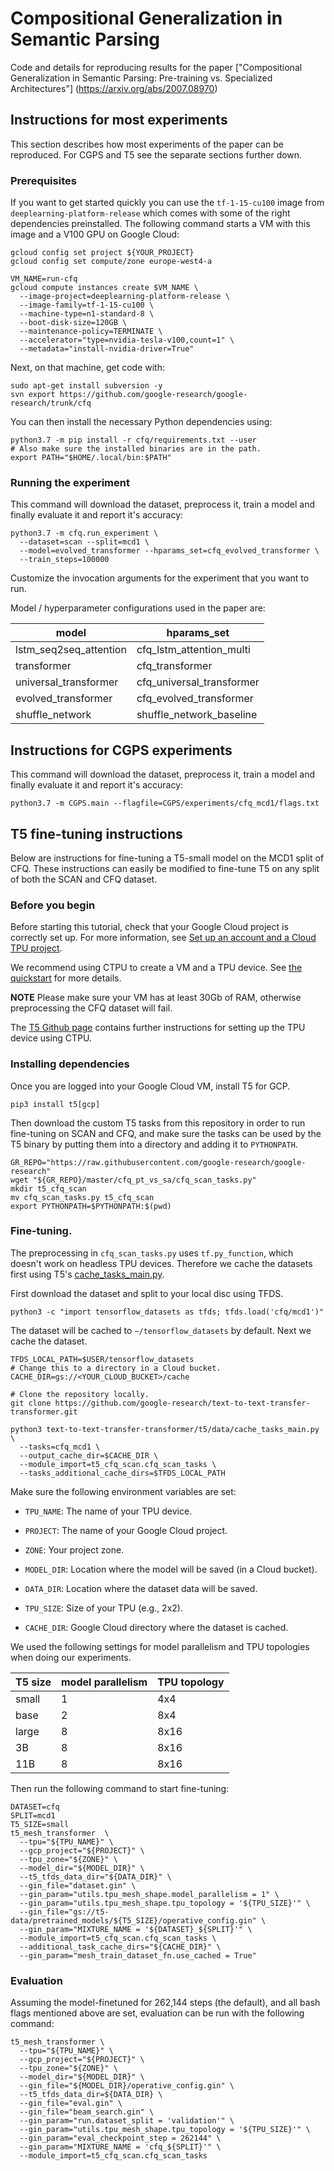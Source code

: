 # Compositional Generalization in Semantic Parsing

Code and details for reproducing results for the paper ["Compositional
Generalization in Semantic Parsing: Pre-training vs. Specialized Architectures"]
(https://arxiv.org/abs/2007.08970)

## Instructions for most experiments

This section describes how most experiments of the paper can be reproduced. For
CGPS and T5 see the separate sections further down.

### Prerequisites

If you want to get started quickly you can use the
`tf-1-15-cu100` image from `deeplearning-platform-release` which comes with some of the right dependencies preinstalled. The following command starts a VM with this image and a V100 GPU on Google Cloud:

```
gcloud config set project ${YOUR_PROJECT}
gcloud config set compute/zone europe-west4-a

VM_NAME=run-cfq
gcloud compute instances create $VM_NAME \
  --image-project=deeplearning-platform-release \
  --image-family=tf-1-15-cu100 \
  --machine-type=n1-standard-8 \
  --boot-disk-size=120GB \
  --maintenance-policy=TERMINATE \
  --accelerator="type=nvidia-tesla-v100,count=1" \
  --metadata="install-nvidia-driver=True"
```

Next, on that machine, get code with:

```
sudo apt-get install subversion -y
svn export https://github.com/google-research/google-research/trunk/cfq
```

You can then install the necessary Python dependencies using:

```
python3.7 -m pip install -r cfq/requirements.txt --user
# Also make sure the installed binaries are in the path.
export PATH="$HOME/.local/bin:$PATH"
```

### Running the experiment

This command will download the dataset, preprocess it, train a model and finally evaluate it and report it's accuracy:

```
python3.7 -m cfq.run_experiment \
  --dataset=scan --split=mcd1 \
  --model=evolved_transformer --hparams_set=cfq_evolved_transformer \
  --train_steps=100000
```

Customize the invocation arguments for the experiment that you want to run.

Model / hyperparameter configurations used in the paper are:

| model                  | hparams_set               |
|------------------------|---------------------------|
| lstm_seq2seq_attention | cfq_lstm_attention_multi  |
| transformer            | cfq_transformer           |
| universal_transformer  | cfq_universal_transformer |
| evolved_transformer    | cfq_evolved_transformer   |
| shuffle_network        | shuffle_network_baseline  |

## Instructions for CGPS experiments

This command will download the dataset, preprocess it, train a model and finally evaluate it and report it's accuracy:

```
python3.7 -m CGPS.main --flagfile=CGPS/experiments/cfq_mcd1/flags.txt
```

## T5 fine-tuning instructions

Below are instructions for fine-tuning a T5-small model on the MCD1 split of
CFQ. These instructions can easily be modified to fine-tune T5 on any split of
both the SCAN and CFQ dataset.

### Before you begin

Before starting this tutorial, check that your Google Cloud project is correctly
set up. For more information, see [Set up an account and a Cloud TPU project](https://cloud.google.com/tpu/docs/setup-gcp-account).

We recommend using CTPU to create a VM and a TPU device. See [the quickstart](https://cloud.google.com/tpu/docs/quickstart) for more details.

**NOTE** Please make sure your VM has at least 30Gb of RAM, otherwise
preprocessing the CFQ dataset will fail.

The [T5 Github page](https://github.com/google-research/text-to-text-transfer-transformer) contains further instructions for setting up the TPU device using CTPU.

### Installing dependencies

Once you are logged into your Google Cloud VM, install T5 for GCP.

```
pip3 install t5[gcp]
```

Then download the custom T5 tasks from this repository in order to run
fine-tuning on SCAN and CFQ, and make sure the tasks can be used by the T5 binary by
putting them into a directory and adding it to `PYTHONPATH`.

```
GR_REPO="https://raw.githubusercontent.com/google-research/google-research"
wget "${GR_REPO}/master/cfq_pt_vs_sa/cfq_scan_tasks.py"
mkdir t5_cfq_scan
mv cfq_scan_tasks.py t5_cfq_scan
export PYTHONPATH=$PYTHONPATH:$(pwd)
```

### Fine-tuning.

The preprocessing in `cfq_scan_tasks.py` uses `tf.py_function`, which doesn't
work on headless TPU devices. Therefore we cache the datasets first using T5's [cache_tasks_main.py](https://github.com/google-research/text-to-text-transfer-transformer/blob/master/t5/data/cache_tasks_main.py).

First download the dataset and split to your local disc using TFDS.

```
python3 -c "import tensorflow_datasets as tfds; tfds.load('cfq/mcd1')"
```

The dataset will be cached to `~/tensorflow_datasets` by default. Next we
cache the dataset.

```
TFDS_LOCAL_PATH=$USER/tensorflow_datasets
# Change this to a directory in a Cloud bucket.
CACHE_DIR=gs://<YOUR_CLOUD_BUCKET>/cache

# Clone the repository locally.
git clone https://github.com/google-research/text-to-text-transfer-transformer.git

python3 text-to-text-transfer-transformer/t5/data/cache_tasks_main.py \
  --tasks=cfq_mcd1 \
  --output_cache_dir=$CACHE_DIR \
  --module_import=t5_cfq_scan.cfq_scan_tasks \
  --tasks_additional_cache_dirs=$TFDS_LOCAL_PATH
```

Make sure the following environment variables are set:

*   `TPU_NAME`: The name of your TPU device.

*   `PROJECT`: The name of your Google Cloud project.

*   `ZONE`: Your project zone.

*   `MODEL_DIR`: Location where the model will be saved (in a Cloud bucket).

*   `DATA_DIR`: Location where the dataset data will be saved.

*   `TPU_SIZE`: Size of your TPU (e.g., 2x2).

*   `CACHE_DIR`: Google Cloud directory where the dataset is cached.

We used the following settings for model parallelism and TPU topologies when
doing our experiments.

| T5 size | model parallelism | TPU topology |
|---------|-------------------|--------------|
| small   | 1                 | 4x4          |
| base    | 2                 | 8x4          |
| large   | 8                 | 8x16         |
| 3B      | 8                 | 8x16         |
| 11B     | 8                 | 8x16         |

Then run the following command to start fine-tuning:

```
DATASET=cfq
SPLIT=mcd1
T5_SIZE=small
t5_mesh_transformer  \
  --tpu="${TPU_NAME}" \
  --gcp_project="${PROJECT}" \
  --tpu_zone="${ZONE}" \
  --model_dir="${MODEL_DIR}" \
  --t5_tfds_data_dir="${DATA_DIR}" \
  --gin_file="dataset.gin" \
  --gin_param="utils.tpu_mesh_shape.model_parallelism = 1" \
  --gin_param="utils.tpu_mesh_shape.tpu_topology = '${TPU_SIZE}'" \
  --gin_file="gs://t5-data/pretrained_models/${T5_SIZE}/operative_config.gin" \
  --gin_param="MIXTURE_NAME = '${DATASET}_${SPLIT}'" \
  --module_import=t5_cfq_scan.cfq_scan_tasks \
  --additional_task_cache_dirs="${CACHE_DIR}" \
  --gin_param="mesh_train_dataset_fn.use_cached = True"
```

### Evaluation

Assuming the model-finetuned for 262,144 steps (the default), and all bash flags
mentioned above are set, evaluation can be run with the following command:

```
t5_mesh_transformer \
  --tpu="${TPU_NAME}" \
  --gcp_project="${PROJECT}" \
  --tpu_zone="${ZONE}" \
  --model_dir="${MODEL_DIR}" \
  --gin_file="${MODEL_DIR}/operative_config.gin" \
  --t5_tfds_data_dir=${DATA_DIR} \
  --gin_file="eval.gin" \
  --gin_file="beam_search.gin" \
  --gin_param="run.dataset_split = 'validation'" \
  --gin_param="utils.tpu_mesh_shape.tpu_topology = '${TPU_SIZE}'" \
  --gin_param="eval_checkpoint_step = 262144" \
  --gin_param="MIXTURE_NAME = 'cfq_${SPLIT}'" \
  --module_import=t5_cfq_scan.cfq_scan_tasks
```

